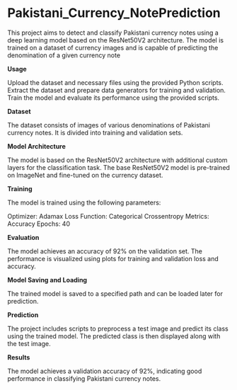 # Pakistani_Currency_NotePrediction
This project aims to detect and classify Pakistani currency notes using a deep learning model based on the ResNet50V2 architecture. The model is trained on a dataset of currency images and is capable of predicting the denomination of a given currency note

**Usage**

Upload the dataset and necessary files using the provided Python scripts.
Extract the dataset and prepare data generators for training and validation.
Train the model and evaluate its performance using the provided scripts.

**Dataset**

The dataset consists of images of various denominations of Pakistani currency notes. It is divided into training and validation sets.

**Model Architecture**

The model is based on the ResNet50V2 architecture with additional custom layers for the classification task. The base ResNet50V2 model is pre-trained on ImageNet and fine-tuned on the currency dataset.

**Training**

The model is trained using the following parameters:

Optimizer: Adamax
Loss Function: Categorical Crossentropy
Metrics: Accuracy
Epochs: 40

**Evaluation**

The model achieves an accuracy of 92% on the validation set. The performance is visualized using plots for training and validation loss and accuracy.

**Model Saving and Loading**

The trained model is saved to a specified path and can be loaded later for prediction.

**Prediction**

The project includes scripts to preprocess a test image and predict its class using the trained model. The predicted class is then displayed along with the test image.

**Results**

The model achieves a validation accuracy of 92%, indicating good performance in classifying Pakistani currency notes.
